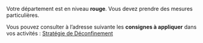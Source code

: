 <p class="couleur couleur-rouge">
    Votre département est en niveau <strong>rouge</strong>.
    Vous devez prendre des mesures particulières.
</p>

Vous pouvez consulter à l’adresse suivante les **consignes
à appliquer** dans vos activités :
[Stratégie de Déconfinement](https://www.gouvernement.fr/info-coronavirus/strategie-de-deconfinement)
